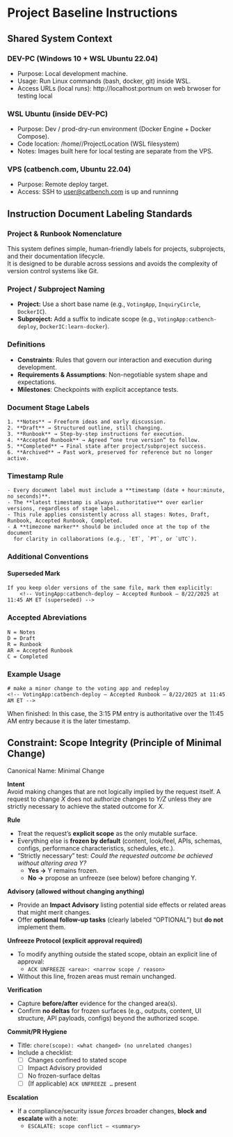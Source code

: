 
# Project Baseline Instructions

  
## Shared System Context 
  
### DEV-PC (Windows 10 + WSL Ubuntu 22.04)  
- Purpose: Local development machine.
- Usage: Run Linux commands (bash, docker, git) inside WSL.
- Access URLs (local runs): http://localhost:portnum on web brwoser for testing local 

### WSL Ubuntu (inside DEV-PC)
- Purpose: Dev / prod-dry-run environment (Docker Engine + Docker Compose).
- Code location: /home/<you>/ProjectLocation  (WSL filesystem)
- Notes: Images built here for local testing are separate from the VPS.

### VPS (catbench.com, Ubuntu 22.04)
- Purpose: Remote deploy target.
- Access: SSH to user@catbench.com is up and runninng



## Instruction Document Labeling Standards
###  Project & Runbook Nomenclature

This system defines simple, human-friendly labels for projects, subprojects, and their documentation lifecycle.  
It is designed to be durable across sessions and avoids the complexity of version control systems like Git.  


### Project / Subproject Naming
- **Project:** Use a short base name (e.g., `VotingApp`, `InquiryCircle`, `DockerIC`).  
- **Subproject:** Add a suffix to indicate scope (e.g., `VotingApp:catbench-deploy`, `DockerIC:learn-docker`).  

### Definitions 
- **Constraints**: Rules that govern our interaction and execution during development.
- **Requirements & Assumptions**: Non-negotiable system shape and expectations.
- **Milestones**: Checkpoints with explicit acceptance tests.

### Document Stage Labels
    1. **Notes** → Freeform ideas and early discussion.  
    2. **Draft** → Structured outline, still changing.  
    3. **Runbook** → Step-by-step instructions for execution.  
    4. **Accepted Runbook** → Agreed “one true version” to follow.  
    5. **Completed** → Final state after project/subproject success.  
    6. **Archived** → Past work, preserved for reference but no longer active.


### Timestamp Rule
    - Every document label must include a **timestamp (date + hour:minute, no seconds)**.  
    - The **latest timestamp is always authoritative** over earlier versions, regardless of stage label.  
    - This rule applies consistently across all stages: Notes, Draft, Runbook, Accepted Runbook, Completed.  
    - A **timezone marker** should be included once at the top of the document   
      for clarity in collaborations (e.g., `ET`, `PT`, or `UTC`).    
      
### Additional Conventions  
#### Superseded Mark 
    If you keep older versions of the same file, mark them explicitly:
        <!-- VotingApp:catbench-deploy – Accepted Runbook – 8/22/2025 at 11:45 AM ET (superseded) -->  

### Accepted Abreviations
    N = Notes
    D = Draft
    R = Runbook
    AR = Accepted Runbook
    C = Completed

### Example Usage
    # make a minor change to the voting app and redeploy
    <!-- VotingApp:catbench-deploy – Accepted Runbook – 8/22/2025 at 11:45 AM ET -->
When finished:
        <!-- VotingApp:catbench-deploy – Completed – 8/22/2025 at 3:15 PM ET -->
        In this case, the 3:15 PM entry is authoritative over the 11:45 AM entry because it is the later timestamp.


## Constraint: Scope Integrity (Principle of Minimal Change)  
  Canonical Name: Minimal Change

**Intent**  
Avoid making changes that are not logically implied by the request itself. A request to change *X* does not authorize changes to *Y/Z* unless they are strictly necessary to achieve the stated outcome for *X*.

**Rule**  
- Treat the request’s **explicit scope** as the only mutable surface.  
- Everything else is **frozen by default** (content, look/feel, APIs, schemas, configs, performance characteristics, schedules, etc.).
- “Strictly necessary” test: *Could the requested outcome be achieved without altering area Y?*  
  - **Yes →** Y remains frozen.  
  - **No →** propose an unfreeze (see below) before changing Y.

**Advisory (allowed without changing anything)**  
- Provide an **Impact Advisory** listing potential side effects or related areas that might merit changes.  
- Offer **optional follow-up tasks** (clearly labeled “OPTIONAL”) but **do not** implement them.

**Unfreeze Protocol (explicit approval required)**  
- To modify anything outside the stated scope, obtain an explicit line of approval:  
  - `ACK UNFREEZE <area>: <narrow scope / reason>`  
- Without this line, frozen areas must remain unchanged.

**Verification**  
- Capture **before/after** evidence for the changed area(s).  
- Confirm **no deltas** for frozen surfaces (e.g., outputs, content, UI structure, API payloads, configs) beyond the authorized scope.

**Commit/PR Hygiene**  
- Title: `chore(scope): <what changed> (no unrelated changes)`  
- Include a checklist:  
  - [ ] Changes confined to stated scope  
  - [ ] Impact Advisory provided  
  - [ ] No frozen-surface deltas  
  - [ ] (If applicable) `ACK UNFREEZE …` present

**Escalation**  
- If a compliance/security issue *forces* broader changes, **block and escalate** with a note:  
  - `ESCALATE: scope conflict — <summary>`


